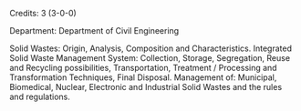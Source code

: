 Credits: 3 (3-0-0)

Department: Department of Civil Engineering

Solid Wastes: Origin, Analysis, Composition and Characteristics. Integrated Solid Waste Management System: Collection, Storage, Segregation, Reuse and Recycling possibilities, Transportation, Treatment / Processing and Transformation Techniques, Final Disposal. Management of: Municipal, Biomedical, Nuclear, Electronic and Industrial Solid Wastes and the rules and regulations.